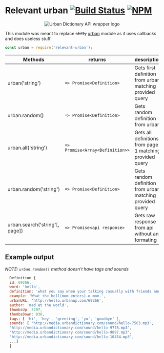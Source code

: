 # Relevant urban [![Build Status](https://travis-ci.org/SnekLab/relevant-urban.svg?branch=master)](https://travis-ci.org/SnekLab/relevant-urban) [![NPM](https://nodei.co/npm/relevant-urban.png?mini=true)](https://nodei.co/npm/relevant-urban/)
<p align="center">
  <img src="https://github.com/SnekLab/relevant-urban/blob/master/ud.png?raw=true" alt="Urban Dictionary API wrapper logo"/>
</p>

This module was meant to replace ~~shitty~~ [urban](https://github.com/mvrilo/urban) module
as it uses callbacks and does useless stuff.

```js
const urban = require('relevant-urban');
```

| Methods                |           returns               |                         description                       |
|------------------------|---------------------------------|-----------------------------------------------------------|
| urban('string')        | `=> Promise<Definition>`        | Gets first definition from urban matching provided query  |
| urban.random()         | `=> Promise<Definition>`        | Gets random definition from urban                         |
| urban.all('string')    | `=> Promise<Array<Definition>>` | Gets all definitions from page 1 matching provided query  |
| urban.random('string') | `=> Promise<Definition>`        | Gets random definition from urban matching provided query |
| urban.search('string'[, page]) | `=> Promise<api response>` | Gets raw response from api without any formating       |

## Example output
*NOTE: `urban.random()` method doesn't have tags and sounds*

```js
  Definition {
  id: 69266,
  word: 'hello',
  definition: 'what you say when your talking casually with friends and your mom walks in the room',
  example: 'What the hell(mom enters)-o mom.',
  urbanURL: 'http://hello.urbanup.com/69266',
  author: 'mad at the world',
  thumbsUp: 3297,
  thumbsDown: 936,
  tags: [ 'hi', 'hey', 'greeting', 'yo', 'goodbye' ],
  sounds: [ 'http://media.urbandictionary.com/sound/hello-7503.mp3',
  'http://media.urbandictionary.com/sound/hello-9778.mp3',
  'http://media.urbandictionary.com/sound/hello-9897.mp3',
  'http://media.urbandictionary.com/sound/hello-10454.mp3',
  ...]
  }
```
